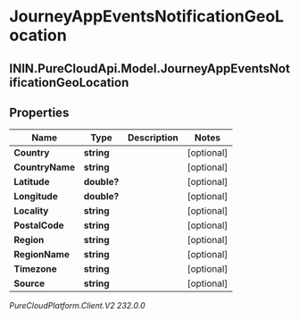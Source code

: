 # JourneyAppEventsNotificationGeoLocation

## ININ.PureCloudApi.Model.JourneyAppEventsNotificationGeoLocation

## Properties

|Name | Type | Description | Notes|
|------------ | ------------- | ------------- | -------------|
| **Country** | **string** |  | [optional] |
| **CountryName** | **string** |  | [optional] |
| **Latitude** | **double?** |  | [optional] |
| **Longitude** | **double?** |  | [optional] |
| **Locality** | **string** |  | [optional] |
| **PostalCode** | **string** |  | [optional] |
| **Region** | **string** |  | [optional] |
| **RegionName** | **string** |  | [optional] |
| **Timezone** | **string** |  | [optional] |
| **Source** | **string** |  | [optional] |



_PureCloudPlatform.Client.V2 232.0.0_

